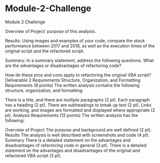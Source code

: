 # Module-2-Challenge
Module 2 Challenge

Overview of Project: 
purpose of this analysis.


Results: Using images and examples of your code, compare the stock performance between 2017 and 2018, as well as the execution times of the original script and the refactored script.


Summary: In a summary statement, address the following questions.
What are the advantages or disadvantages of refactoring code?

How do these pros and cons apply to refactoring the original VBA script?
Deliverable 2 Requirements
Structure, Organization, and Formatting Requirements (8 points)
The written analysis contains the following structure, organization, and formatting:

There is a title, and there are multiple paragraphs (2 pt).
Each paragraph has a heading (2 pt).
There are subheadings to break up text (2 pt).
Links are working, and images are formatted and displayed where appropriate (2 pt).
Analysis Requirements (12 points)
The written analysis has the following:

Overview of Project
The purpose and background are well defined (2 pt).
Results
The analysis is well described with screenshots and code (4 pt).
Summary
There is a detailed statement on the advantages and disadvantages of refactoring code in general (3 pt).
There is a detailed statement on the advantages and disadvantages of the original and refactored VBA script (3 pt).
